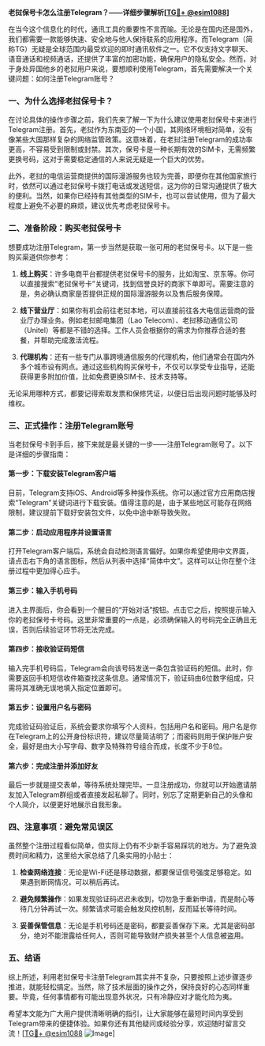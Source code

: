 **老挝保号卡怎么注册Telegram？——详细步骤解析[[TG💪+ @esim1088](https://t.me/s/esim1088)]**

在当今这个信息化的时代，通讯工具的重要性不言而喻。无论是在国内还是国外，我们都需要一款能够快速、安全地与他人保持联系的应用程序。而Telegram（简称TG）无疑是全球范围内最受欢迎的即时通讯软件之一。它不仅支持文字聊天、语音通话和视频通话，还提供了丰富的加密功能，确保用户的隐私安全。然而，对于身处异国他乡的老挝用户来说，要想顺利使用Telegram，首先需要解决一个关键问题：如何注册Telegram账号？

### 一、为什么选择老挝保号卡？

在讨论具体的操作步骤之前，我们先来了解一下为什么建议使用老挝保号卡来进行Telegram注册。首先，老挝作为东南亚的一个小国，其网络环境相对简单，没有像某些大国那样复杂的网络监管政策。这意味着，在老挝注册Telegram的成功率更高，不容易受到限制或封禁。其次，保号卡是一种长期有效的SIM卡，无需频繁更换号码，这对于需要稳定通信的人来说无疑是一个巨大的优势。

此外，老挝的电信运营商提供的国际漫游服务也较为完善，即便你在其他国家旅行时，依然可以通过老挝保号卡拨打电话或发送短信，这为你的日常沟通提供了极大的便利。当然，如果你已经持有其他类型的SIM卡，也可以尝试使用，但为了最大程度上避免不必要的麻烦，建议优先考虑老挝保号卡。

### 二、准备阶段：购买老挝保号卡

想要成功注册Telegram，第一步当然是获取一张可用的老挝保号卡。以下是一些购买渠道供你参考：

1. **线上购买**：许多电商平台都提供老挝保号卡的服务，比如淘宝、京东等。你可以直接搜索“老挝保号卡”关键词，找到信誉良好的商家下单即可。需要注意的是，务必确认商家是否提供正规的国际漫游服务以及售后服务保障。

2. **线下营业厅**：如果你有机会前往老挝本地，可以直接前往各大电信运营商的营业厅办理业务。例如老挝邮电集团（Lao Telecom）、老挝移动通信公司（Unitel）等都是不错的选择。工作人员会根据你的需求为你推荐合适的套餐，并帮助完成激活流程。

3. **代理机构**：还有一些专门从事跨境通信服务的代理机构，他们通常会在国内外多个城市设有网点。通过这些机构购买保号卡，不仅可以享受专业指导，还能获得更多附加价值，比如免费更换SIM卡、技术支持等。

无论采用哪种方式，都要记得索取发票和保修凭证，以便日后出现问题时能够及时维权。

### 三、正式操作：注册Telegram账号

当老挝保号卡到手后，接下来就是最关键的一步——注册Telegram账号了。以下是详细的步骤指南：

#### 第一步：下载安装Telegram客户端

目前，Telegram支持iOS、Android等多种操作系统。你可以通过官方应用商店搜索“Telegram”关键词进行下载安装。值得注意的是，由于某些地区可能存在网络限制，建议提前下载好安装包文件，以免中途中断导致失败。

#### 第二步：启动应用程序并设置语言

打开Telegram客户端后，系统会自动检测语言偏好。如果你希望使用中文界面，请点击右下角的语言图标，然后从列表中选择“简体中文”。这样可以让你在整个注册过程中更加得心应手。

#### 第三步：输入手机号码

进入主界面后，你会看到一个醒目的“开始对话”按钮。点击它之后，按照提示输入你的老挝保号卡号码。这里非常重要的一点是，必须确保输入的号码完全正确且无误，否则后续验证环节将无法完成。

#### 第四步：接收验证码短信

输入完手机号码后，Telegram会向该号码发送一条包含验证码的短信。此时，你需要返回手机短信收件箱查找这条信息。通常情况下，验证码由6位数字组成，只需将其准确无误地填入指定位置即可。

#### 第五步：设置用户名与密码

完成验证码验证后，系统会要求你填写个人资料，包括用户名和密码。用户名是你在Telegram上的公开身份标识符，建议尽量简洁明了；而密码则用于保护账户安全，最好是由大小写字母、数字及特殊符号组合而成，长度不少于8位。

#### 第六步：完成注册并添加好友

最后一步就是提交表单，等待系统处理完毕。一旦注册成功，你就可以开始邀请朋友加入Telegram群组或者直接发起私聊了。同时，别忘了定期更新自己的头像和个人简介，以便更好地展示自我形象。

### 四、注意事项：避免常见误区

虽然整个注册过程看似简单，但实际上仍有不少新手容易踩坑的地方。为了避免浪费时间和精力，这里给大家总结了几条实用的小贴士：

1. **检查网络连接**：无论是Wi-Fi还是移动数据，都要保证信号强度足够稳定。如果遇到断网情况，可以稍后再试。

2. **避免频繁操作**：如果发现验证码迟迟未收到，切勿急于重新申请，而是耐心等待几分钟再试一次。频繁请求可能会触发风控机制，反而延长等待时间。

3. **妥善保管信息**：无论是手机号码还是密码，都要妥善保存下来。尤其是密码部分，绝对不能泄露给任何人，否则可能导致财产损失甚至个人信息被盗用。

### 五、结语

综上所述，利用老挝保号卡注册Telegram其实并不复杂，只要按照上述步骤逐步推进，就能轻松搞定。当然，除了技术层面的操作之外，保持良好的心态同样重要。毕竟，任何事情都有可能出现意外状况，只有冷静应对才能化险为夷。

希望本文能为广大用户提供清晰明确的指引，让大家能够在最短时间内享受到Telegram带来的便捷体验。如果你还有其他疑问或经验分享，欢迎随时留言交流！[[TG💪+ @esim1088](https://t.me/s/esim1088) ![Image](https://i.postimg.cc/4NQfJmqS/Snipaste-2025-05-13-00-14-12.png)]